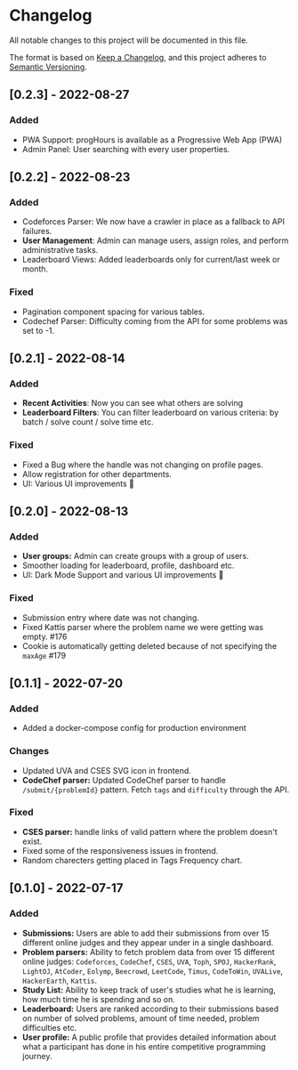 # Changelog

All notable changes to this project will be documented in this file.

The format is based on [Keep a Changelog](https://keepachangelog.com/en/1.0.0/),
and this project adheres to [Semantic Versioning](https://semver.org/spec/v2.0.0.html).

## [0.2.3] - 2022-08-27

### Added

- PWA Support: progHours is available as a Progressive Web App (PWA)
- Admin Panel: User searching with every user properties.

## [0.2.2] - 2022-08-23

### Added

- Codeforces Parser: We now have a crawler in place as a fallback to API failures.
- **User Management**: Admin can manage users, assign roles, and perform administrative tasks.
- Leaderboard Views: Added leaderboards only for current/last week or month.

### Fixed

- Pagination component spacing for various tables.
- Codechef Parser: Difficulty coming from the API for some problems was set to -1.

## [0.2.1] - 2022-08-14

### Added

- **Recent Activities**: Now you can see what others are solving
- **Leaderboard Filters**: You can filter leaderboard on various criteria: by batch / solve count / solve time etc.

### Fixed

- Fixed a Bug where the handle was not changing on profile pages.
- Allow registration for other departments.
- UI: Various UI improvements 🎉

## [0.2.0] - 2022-08-13

### Added

- **User groups:** Admin can create groups with a group of users.
- Smoother loading for leaderboard, profile, dashboard etc.
- UI: Dark Mode Support and various UI improvements 🎉

### Fixed

- Submission entry where date was not changing.
- Fixed Kattis parser where the problem name we were getting was empty. #176
- Cookie is automatically getting deleted because of not specifying the `maxAge` #179

## [0.1.1] - 2022-07-20

### Added

- Added a docker-compose config for production environment

### Changes

- Updated UVA and CSES SVG icon in frontend.
- **CodeChef parser:** Updated CodeChef parser to handle `/submit/{problemId}` pattern. Fetch `tags` and `difficulty` through the API.

### Fixed

- **CSES parser:** handle links of valid pattern where the problem doesn't exist.
- Fixed some of the responsiveness issues in frontend.
- Random charecters getting placed in Tags Frequency chart.

## [0.1.0] - 2022-07-17

### Added

- **Submissions:** Users are able to add their submissions from over 15 different online judges and they appear under in a single dashboard.
- **Problem parsers:** Ability to fetch problem data from over 15 different online judges: `Codeforces`, `CodeChef`, `CSES`, `UVA`, `Toph`, `SPOJ`, `HackerRank`, `LightOJ`, `AtCoder`, `Eolymp`, `Beecrowd`, `LeetCode`, `Timus`, `CodeToWin`, `UVALive`, `HackerEarth`, `Kattis`.
- **Study List:** Ability to keep track of user's studies what he is learning, how much time he is spending and so on.
- **Leaderboard:** Users are ranked according to their submissions based on number of solved problems, amount of time needed, problem difficulties etc.
- **User profile:** A public profile that provides detailed information about what a participant has done in his entire competitive programming journey.
